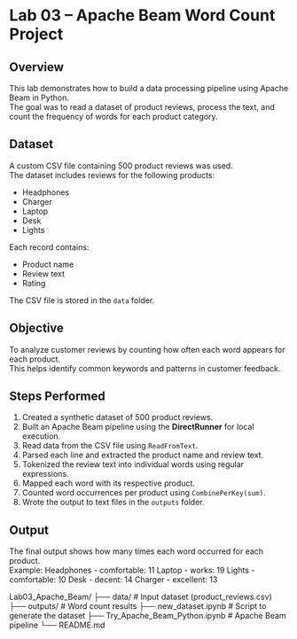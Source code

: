 # Lab 03 – Apache Beam Word Count Project

## Overview
This lab demonstrates how to build a data processing pipeline using Apache Beam in Python.  
The goal was to read a dataset of product reviews, process the text, and count the frequency of words for each product category.

## Dataset
A custom CSV file containing 500 product reviews was used.  
The dataset includes reviews for the following products:
- Headphones  
- Charger  
- Laptop  
- Desk  
- Lights  

Each record contains:
- Product name  
- Review text  
- Rating  

The CSV file is stored in the `data` folder.

## Objective
To analyze customer reviews by counting how often each word appears for each product.  
This helps identify common keywords and patterns in customer feedback.

## Steps Performed
1. Created a synthetic dataset of 500 product reviews.  
2. Built an Apache Beam pipeline using the **DirectRunner** for local execution.  
3. Read data from the CSV file using `ReadFromText`.  
4. Parsed each line and extracted the product name and review text.  
5. Tokenized the review text into individual words using regular expressions.  
6. Mapped each word with its respective product.  
7. Counted word occurrences per product using `CombinePerKey(sum)`.  
8. Wrote the output to text files in the `outputs` folder.

## Output
The final output shows how many times each word occurred for each product.  
Example:
Headphones - comfortable: 11
Laptop - works: 19
Lights - comfortable: 10
Desk - decent: 14
Charger - excellent: 13

Lab03_Apache_Beam/
├── data/ # Input dataset (product_reviews.csv)
├── outputs/ # Word count results
├── new_dataset.ipynb # Script to generate the dataset
├── Try_Apache_Beam_Python.ipynb # Apache Beam pipeline
└── README.md